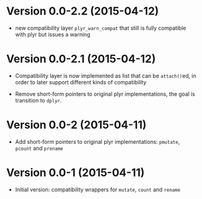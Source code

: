 Version 0.0-2.2 (2015-04-12)
===

- new compatibility layer `plyr_warn_compat` that still is fully compatible with plyr but issues a warning

Version 0.0-2.1 (2015-04-12)
===

- Compatibility layer is now implemented as list that can be `attach()`ed, in order to later support different kinds of compatibility

- Remove short-form pointers to original plyr implementations, the goal is transition to `dplyr`.


Version 0.0-2 (2015-04-11)
===

- Add short-form pointers to original plyr implementations: `pmutate`, `pcount` and `prename`


Version 0.0-1 (2015-04-11)
===

- Initial version: compatibility wrappers for `mutate`, `count` and `rename`
